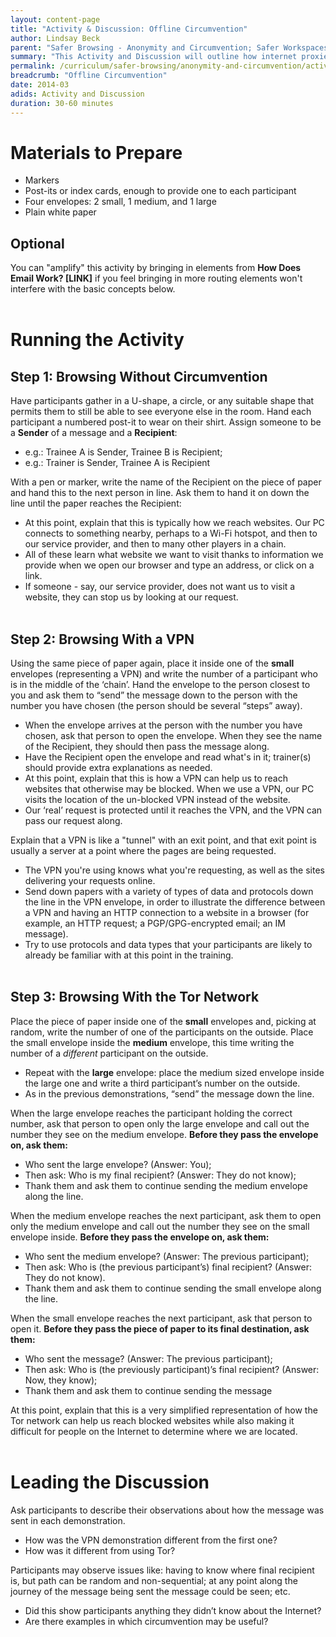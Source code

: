 ```yaml
---
layout: content-page
title: "Activity & Discussion: Offline Circumvention"
author: Lindsay Beck
parent: "Safer Browsing - Anonymity and Circumvention; Safer Workspaces - Using Tails"
summary: "This Activity and Discussion will outline how internet proxies work to disguise IP addresses, moving through three different scenarios: traffic routed over HTTP, traffic routed through a VPN, and traffic routed over the Tor network."
permalink: /curriculum/safer-browsing/anonymity-and-circumvention/activty-discussion/offline-circumvention/
breadcrumb: "Offline Circumvention"
date: 2014-03
adids: Activity and Discussion
duration: 30-60 minutes
---
```

# Materials to Prepare
- Markers
- Post-its or index cards, enough to provide one to each participant
- Four envelopes: 2 small, 1 medium, and 1 large
- Plain white paper

## Optional
You can "amplify" this activity by bringing in elements from **How Does Email Work? [LINK]** if you feel bringing in more routing elements won't interfere with the basic concepts below.
<br><br>

# Running the Activity

## Step 1: Browsing Without Circumvention
Have participants gather in a U-shape, a circle, or any suitable shape that permits them to still be able to see everyone else in the room. Hand each participant a numbered post-it to wear on their shirt. Assign someone to be a **Sender** of a message and a **Recipient**:
- e.g.: Trainee A is Sender, Trainee B is Recipient;
- e.g.: Trainer is Sender, Trainee A is Recipient

With a pen or marker, write the name of the Recipient on the piece of paper and hand this to the next person in line. Ask them to hand it on down the line until the paper reaches the Recipient:
- At this point, explain that this is typically how we reach websites. Our PC connects to something nearby, perhaps to a Wi-Fi hotspot, and then to our service provider, and then to many other players in a chain.
- All of these learn what website we want to visit thanks to information we provide when we open our browser and type an address, or click on a link.
- If someone - say, our service provider, does not want us to visit a website, they can stop us by looking at our request.
<br><br>

## Step 2: Browsing With a VPN
Using the same piece of paper again, place it inside one of the **small** envelopes (representing a VPN) and write the number of a participant who is in the middle of the ‘chain’. Hand the envelope to the person closest to you and ask them to “send” the message down to the person with the number you have chosen (the person should be several “steps” away).
- When the envelope arrives at the person with the number you have chosen, ask that person to open the envelope. When they see the name of the Recipient, they should then pass the message along.
- Have the Recipient open the envelope and read what's in it; trainer(s) should provide extra explanations as needed.
- At this point, explain that this is how a VPN can help us to reach websites that otherwise may be blocked. When we use a VPN, our PC visits the location of the un-blocked VPN instead of the website. 
- Our ‘real’ request is protected until it reaches the VPN, and the VPN can pass our request along.

Explain that a VPN is like a "tunnel" with an exit point, and that exit point is usually a server at a point where the pages are being requested.
- The VPN you're using knows what you're requesting, as well as the sites delivering your requests online.
- Send down papers with a variety of types of data and protocols down the line in the VPN envelope, in order to illustrate the difference between a VPN and having an HTTP connection to a website in a browser (for example, an HTTP request; a PGP/GPG-encrypted email; an IM message). 
- Try to use protocols and data types that your participants are likely to already be familiar with at this point in the training.
<br><br>

## Step 3: Browsing With the Tor Network
Place the piece of paper inside one of the **small** envelopes and, picking at random, write the number of one of the participants on the outside. Place the small envelope inside the **medium** envelope, this time writing the number of a *different* participant on the outside. 
- Repeat with the **large** envelope: place the medium sized envelope inside the large one and write a third participant’s number on the outside.
- As in the previous demonstrations, “send” the message down the line.

When the large envelope reaches the participant holding the correct number, ask that person to open only the large envelope and call out the number they see on the medium envelope. **Before they pass the envelope on, ask them:**
- Who sent the large envelope? (Answer: You);	
- Then ask: Who is my final recipient? (Answer: They do not know);
- Thank them and ask them to continue sending the medium envelope along the line.

When the medium envelope reaches the next participant, ask them to open only the medium envelope and call out the number they see on the small envelope inside. **Before they pass the envelope on, ask them:**
- Who sent the medium envelope? (Answer: The previous participant);
- Then ask: Who is (the previous participant’s) final recipient? (Answer: They do not know).
- Thank them and ask them to continue sending the small envelope along the line.

When the small envelope reaches the next participant, ask that person to open it. **Before they pass the piece of paper to its final destination, ask them:**
- Who sent the message? (Answer: The previous participant);
- Then ask: Who is (the previously participant)’s final recipient? (Answer: Now, they know);
- Thank them and ask them to continue sending the message

At this point, explain that this is a very simplified representation of how the Tor network can help us reach blocked websites while also making it difficult for people on the Internet to determine where we are located.
<br><br>

# Leading the Discussion
Ask participants to describe their observations about how the message was sent in each demonstration.
- How was the VPN demonstration different from the first one?
- How was it different from using Tor?

Participants may observe issues like: having to know where final recipient is, but path can be random and non-sequential; at any point along the journey of the message being sent the message could be seen; etc.
- Did this show participants anything they didn’t know about the Internet?
- Are there examples in which circumvention may be useful?
<br><br>

